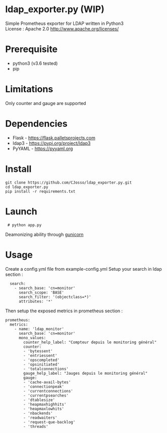 # ldap_exporter.py (WIP)

Simple Prometheus exporter for LDAP written in Python3 \
License : Apache 2.0 http://www.apache.org/licenses/

# Prerequisite

- python3 (v3.6 tested)
- pip

# Limitations

Only counter and gauge are supported

# Dependencies

- Flask - https://flask.palletsprojects.com
- ldap3 - https://pypi.org/project/ldap3
- PyYAML - https://pyyaml.org

# Install

```
git clone https://github.com/CJosso/ldap_exporter.py.git
cd ldap_exporter.py
pip install -r requirements.txt
```

# Launch

` # python app.py`

Deamonizing ability through [gunicorn](https://gunicorn.org/)

# Usage

Create a config.yml file from example-config.yml
Setup your search in ldap section :
```
  search:
    - search_base: 'cn=monitor'
      search_scope: 'BASE'
      search_filter: '(objectclass=*)'
      attributes: '*'
```

Then setup the exposed metrics in prometheus section :
```
prometheus:
  metrics:
    - name: 'ldap_monitor'
      search_base: 'cn=monitor'
      mono_values:
        counter_help_label: "Compteur depuis le monitoring général"
        counter:
        - 'bytessent'
        - 'entriessent'
        - 'opscompleted'
        - 'opsinitiated'
        - 'totalconnections'
        gauge_help_label: "Jauges depuis le monitoring général"
        gauge:
        - 'cache-avail-bytes'
        - 'connectionpeak'
        - 'currentconnections'
        - 'currentpsearches'
        - 'dtablesize'
        - 'heapmaxhighhits'
        - 'heapmaxlowhits'
        - 'nbackends'
        - 'readwaiters'
        - 'request-que-backlog'
        - 'threads'
```

